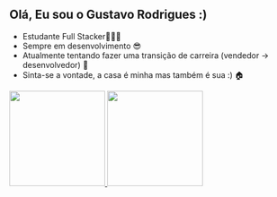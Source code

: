 ## Olá, Eu sou o Gustavo Rodrigues :)

- Estudante Full Stacker👨🏽‍💻
- Sempre em desenvolvimento 😎
- Atualmente tentando fazer uma transição de carreira (vendedor -> desenvolvedor) 🔄️
- Sinta-se a vontade, a casa é minha mas também é sua :) 🏠

<div style="display: flex">
    <a href="https:github.com/Gustavo1471">
    <img height="170em" src="https://github-readme-stats.vercel.app/api?username=Gustavo1471&show_icons=true&theme=dark"/>
    <img height="170em" src="https://github-readme-stats.vercel.app/api/top-langs/?username=Gustavo1471&hide_progress=true&theme=dark"/>
</div>
